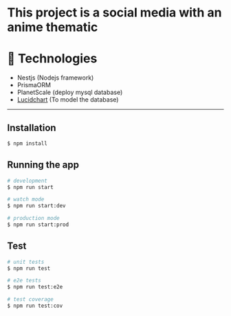 # This project is a social media with an anime thematic

# 🔨 Technologies

- Nestjs (Nodejs framework)
- PrismaORM
- PlanetScale (deploy mysql database)
- [Lucidchart](https://lucid.app/lucidchart/9799e13c-970b-4717-ab41-9beed8a506f6/edit?viewport_loc=-253%2C-69%2C943%2C1080%2C0_0&invitationId=inv_acb285fa-cfd7-42f5-8a84-5ca1b478681d#) (To model the database)

___

## Installation

```bash
$ npm install
```

## Running the app

```bash
# development
$ npm run start

# watch mode
$ npm run start:dev

# production mode
$ npm run start:prod
```

## Test

```bash
# unit tests
$ npm run test

# e2e tests
$ npm run test:e2e

# test coverage
$ npm run test:cov
```